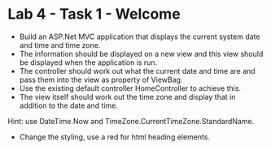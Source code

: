 ﻿# Lab 4 - Task 1 - Welcome

- Build an ASP.Net MVC application that displays the current system date and time and time zone. 
- The information should be displayed on a new view and this view should be displayed when the application is run. 
- The controller should work out what the current date and time are and pass them into the view as property of ViewBag. 
- Use the existing default controller HomeController to achieve this. 
- The view itself should work out the time zone and display that in addition to the date and time. 

Hint: use DateTime.Now and TimeZone.CurrentTimeZone.StandardName. 

- Change the styling, use a red for html heading elements.